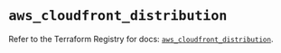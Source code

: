 # `aws_cloudfront_distribution`

Refer to the Terraform Registry for docs: [`aws_cloudfront_distribution`](https://registry.terraform.io/providers/hashicorp/aws/5.60.0/docs/resources/cloudfront_distribution).
